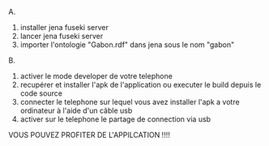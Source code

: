 A.

1. installer jena fuseki server
2. lancer jena fuseki server
3. importer l'ontologie "Gabon.rdf" dans jena sous le nom "gabon"

B.

1. activer le mode developer de votre telephone
2. recupérer et installer l'apk de l'application ou executer le build depuis le code source
3. connecter le telephone sur lequel vous avez installer l'apk a votre ordinateur à l'aide
d'un câble usb
4. activer sur le telephone le partage de connection via usb

VOUS POUVEZ PROFITER DE L'APPILCATION !!!!